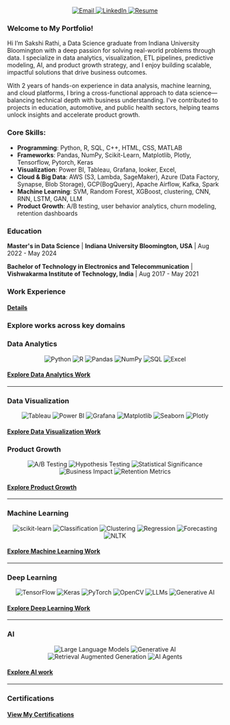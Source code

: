 <p align="center">
  <a href="mailto:sakshi.k.rathi@gmail.com" target="_blank">
    <img src="https://img.shields.io/badge/Email-%23D14836.svg?style=for-the-badge&logo=gmail&logoColor=white" alt="Email">
  </a>
  <a href="https://www.linkedin.com/in/sakshi-k-rathi/" target="_blank">
    <img src="https://img.shields.io/badge/LinkedIn-%230077B5.svg?style=for-the-badge&logo=linkedin&logoColor=white" alt="LinkedIn">
  </a>
  <a href="https://drive.google.com/file/d/19gbgUCgMokaV7xUsca264euZVWckKczN/view?usp=sharing" target="_blank">
    <img src="https://img.shields.io/badge/Resume-%230077B5.svg?style=for-the-badge&logo=google-drive&logoColor=white" alt="Resume">
  </a>
</p>

### Welcome to My Portfolio!

Hi I’m Sakshi Rathi, a Data Science graduate from Indiana University Bloomington with a deep passion for solving real-world problems through data. I specialize in data analytics, visualization, ETL pipelines, predictive modeling, AI, and product growth strategy, and I enjoy building scalable, impactful solutions that drive business outcomes.

With 2 years of hands-on experience in data analysis, machine learning, and cloud platforms, I bring a cross-functional approach to data science—balancing technical depth with business understanding. I’ve contributed to projects in education, automotive, and public health sectors, helping teams unlock insights and accelerate product growth.

### Core Skills:

- **Programming**: Python, R, SQL, C++, HTML, CSS, MATLAB
- **Frameworks**: Pandas, NumPy, Scikit-Learn, Matplotlib, Plotly, Tensorflow, Pytorch, Keras
- **Visualization**: Power BI, Tableau, Grafana, looker, Excel,
- **Cloud & Big Data**: AWS (S3, Lambda, SageMaker), Azure (Data Factory, Synapse, Blob Storage), GCP(BogQuery), Apache Airflow, Kafka, Spark
- **Machine Learning**: SVM, Random Forest, XGBoost, clustering, CNN, RNN, LSTM, GAN, LLM
- **Product Growth**: A/B testing, user behavior analytics, churn modeling, retention dashboards

### Education

**Master's in Data Science** | **Indiana University Bloomington, USA** | Aug 2022 - May 2024

**Bachelor of Technology in Electronics and Telecommunication**  | **Vishwakarma Institute of Technology, India** | Aug 2017 - May 2021

### Work Experience 
#### [Details](work-exp.md)
<p align="center">
  <a href="[https://github.com/sakshiiiir/portfolio/blob/main/work-exp.md]">
  </a>
</p>

### Explore works across key domains

### Data Analytics
<p align="center">
  <img src="https://img.shields.io/badge/Python-3776AB.svg?style=for-the-badge&logo=python&logoColor=white" alt="Python">
  <img src="https://img.shields.io/badge/R-276DC3.svg?style=for-the-badge&logo=r&logoColor=white" alt="R">
  <img src="https://img.shields.io/badge/Pandas-150458.svg?style=for-the-badge&logo=pandas&logoColor=white" alt="Pandas">
  <img src="https://img.shields.io/badge/NumPy-013243.svg?style=for-the-badge&logo=numpy&logoColor=white" alt="NumPy">
  <img src="https://img.shields.io/badge/SQL-4169E1.svg?style=for-the-badge&logo=postgresql&logoColor=white" alt="SQL">
  <img src="https://img.shields.io/badge/Excel-217346.svg?style=for-the-badge&logo=microsoft-excel&logoColor=white" alt="Excel">
</p>

#### [Explore Data Analytics Work](data-analytics.md)
<p align="center">
  <a href="https://github.com/sakshiiiir/portfolio/blob/main/data-analytics.md">
  </a>
</p>

---

### Data Visualization
<p align="center">
  <img src="https://img.shields.io/badge/Tableau-E97627.svg?style=for-the-badge&logo=tableau&logoColor=white" alt="Tableau">
  <img src="https://img.shields.io/badge/PowerBI-F25028.svg?style=for-the-badge&logo=powerbi&logoColor=white" alt="Power BI">
  <img src="https://img.shields.io/badge/Grafana-F46800.svg?style=for-the-badge&logo=grafana&logoColor=white" alt="Grafana">
  <img src="https://img.shields.io/badge/Matplotlib-013243.svg?style=for-the-badge&logo=python&logoColor=white" alt="Matplotlib">
  <img src="https://img.shields.io/badge/Seaborn-4C8CBF.svg?style=for-the-badge&logo=python&logoColor=white" alt="Seaborn">
  <img src="https://img.shields.io/badge/Plotly-3F4F75.svg?style=for-the-badge&logo=plotly&logoColor=white" alt="Plotly">
</p>

#### [Explore Data Visualization Work](data-vis.md)
<p align="center">
  <a href="https://github.com/sakshiiiir/portfolio/blob/main/data-vis.md">
  </a>
</p>

### Product Growth
<p align="center"> 
  <img src="https://img.shields.io/badge/A%2FB%20Testing-FF6F61?style=for-the-badge&logo=flask&logoColor=white" alt="A/B Testing"> 
  <img src="https://img.shields.io/badge/Hypothesis%20Testing-4C8CBF?style=for-the-badge&logo=scipy&logoColor=white" alt="Hypothesis Testing"> 
  <img src="https://img.shields.io/badge/Statistical%20Significance-9B59B6?style=for-the-badge&logo=python&logoColor=white" alt="Statistical Significance"> 
  <img src="https://img.shields.io/badge/Business%20Impact-2ECC71?style=for-the-badge&logo=chartdotjs&logoColor=white" alt="Business Impact"> 
  <img src="https://img.shields.io/badge/Retention%20Metrics-F1C40F?style=for-the-badge&logo=google-analytics&logoColor=black" alt="Retention Metrics"> 
</p>

#### [Explore Product Growth](product_growth.md)
<p align="center">
  <a href="https://github.com/sakshiiiir/portfolio/blob/main/product_growth.md">
  </a>
</p>

----
### Machine Learning
<p align="center">
  <img src="https://img.shields.io/badge/scikit--learn-F7931E.svg?style=for-the-badge&logo=scikit-learn&logoColor=white" alt="scikit-learn">
  <img src="https://img.shields.io/badge/Classification-0072B5.svg?style=for-the-badge&logo=classification&logoColor=white" alt="Classification">
  <img src="https://img.shields.io/badge/Clustering-FF5733.svg?style=for-the-badge&logo=clustering&logoColor=white" alt="Clustering">
  <img src="https://img.shields.io/badge/Regression-00CC99.svg?style=for-the-badge&logo=regression&logoColor=white" alt="Regression">
  <img src="https://img.shields.io/badge/Forecasting-FFA500.svg?style=for-the-badge&logo=forecasting&logoColor=white" alt="Forecasting">
  <img src="https://img.shields.io/badge/NLTK-89CFF0.svg?style=for-the-badge&logo=nltk&logoColor=white" alt="NLTK">
</p>


#### [Explore Machine Learning Work](machine-learning.md)
<p align="center">
  <a href="https://github.com/sakshiiiir/portfolio/blob/main/machine-learning.md">
  </a>
</p>

---

### Deep Learning
<p align="center">
  <img src="https://img.shields.io/badge/TensorFlow-FF6F00.svg?style=for-the-badge&logo=tensorflow&logoColor=white" alt="TensorFlow">
  <img src="https://img.shields.io/badge/Keras-D00000.svg?style=for-the-badge&logo=keras&logoColor=white" alt="Keras">
  <img src="https://img.shields.io/badge/PyTorch-EE4C2C.svg?style=for-the-badge&logo=pytorch&logoColor=white" alt="PyTorch">
  <img src="https://img.shields.io/badge/OpenCV-5C3EE8.svg?style=for-the-badge&logo=opencv&logoColor=white" alt="OpenCV">
  <img src="https://img.shields.io/badge/LLMs-9B59B6.svg?style=for-the-badge&logo=ai&logoColor=white" alt="LLMs">
  <img src="https://img.shields.io/badge/GenerativeAI-3DDC84.svg?style=for-the-badge&logo=ai&logoColor=white" alt="Generative AI">
</p>

#### [Explore Deep Learning Work](deep-learning.md)
<p align="center">
  <a href="https://github.com/sakshiiiir/portfolio/blob/main/deep-learning.md">
  </a>
</p>

---
### AI 
<p align="center">
  <img src="https://img.shields.io/badge/LLMs-9B59B6.svg?style=for-the-badge&logo=openai&logoColor=white" alt="Large Language Models"> 
  <img src="https://img.shields.io/badge/Generative%20AI-3DDC84.svg?style=for-the-badge&logo=google&logoColor=white" alt="Generative AI"> 
  <img src="https://img.shields.io/badge/RAG-34495E.svg?style=for-the-badge&logo=github&logoColor=white" alt="Retrieval Augmented Generation"> 
  <img src="https://img.shields.io/badge/AI%20Agents-2ECC71.svg?style=for-the-badge&logo=react&logoColor=white" alt="AI Agents"> 
</p>

#### [Explore AI work](ai.md)
<p align="center">
  <a href="https://github.com/sakshiiiir/portfolio/blob/main/ai.md">
  </a>
</p>

---

### Certifications
#### [View My Certifications](certf.md)
<p align="center">
  <a href="https://github.com/sakshiiiir/portfolio/blob/main/certf.md">
  </a>
</p>
